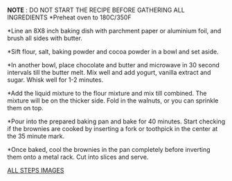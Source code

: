__NOTE__ : DO NOT START THE RECIPE BEFORE GATHERING ALL INGREDIENTS 
*Preheat oven to 180C/350F 

*Line an 8X8 inch baking dish with parchment paper or aluminium foil, and brush all sides with butter.

*Sift flour, salt, baking powder and cocoa powder in a bowl and set aside.

*In another bowl, place chocolate and butter and microwave in 30 second intervals till the butter melt. Mix well and add yogurt, vanilla extract and sugar. Whisk well for 1-2 minutes.

*Add the liquid mixture to the flour mixture and mix till combined. The mixture will be on the thicker side. Fold in the walnuts, or you can sprinkle them on top.

*Pour into the prepared baking pan and bake for 40 minutes. Start checking if the brownies are cooked by inserting a fork or toothpick in the center at the 35 minute mark.

*Once baked, cool the brownies in the pan completely before inverting them onto a metal rack. Cut into slices and serve.


[ALL STEPS IMAGES](https://myfoodstory.com/wp-content/uploads/2015/10/Eggless-Chocolate-Brownies.jpg?fit=1200,9999)
